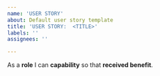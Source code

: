 ```yaml
---
name: 'USER STORY'
about: Default user story template
title: 'USER STORY:  <TITLE>'
labels: ''
assignees: ''

---
```


As a **role** I can **capability** so that **received benefit**.
